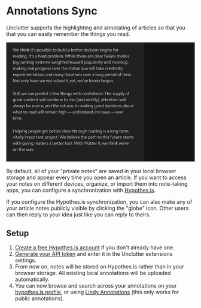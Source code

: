 # Annotations Sync

Unclutter supports the highlighting and annotating of articles so that you that you can easily remember the things you read.

![](../source/../media/clips/annotations.gif)

By default, all of your "private notes" are saved in your local browser storage and appear every time you open an article. If you want to access your notes on different devices, organize, or import them into note-taking apps, you can configure a synchronization with [Hypothes.is](https://web.hypothes.is).

If you configure the Hypothes.is synchronization, you can also make any of your article notes publicly visible by clicking the "globe" icon. Other users can then reply to your idea just like you can reply to theirs.

## Setup

1. [Create a free Hypothes.is account](https://hypothes.is/signup?utm_source=lindylearn.io) if you don't already have one.
2. [Generate your API token](https://hypothes.is/account/developer) and enter it in the Unclutter extensions settings.
3. From now on, notes will be stored on Hypothes.is rather than in your browser storage. All existing local annotations will be uploaded automatically.
4. You can now browse and search across your annotations on your [hypothes.is profile](https://hypothes.is/users/peterhagen), or using [Lindy Annotations](http://annotations.lindylearn.io/) (this only works for public annotations).
